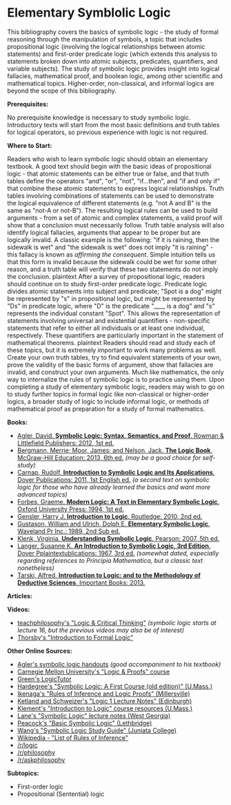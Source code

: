 # Elementary Symblolic Logic

This bibliography covers the basics of symbolic logic - the study of formal reasoning through the manipulation of symbols, a topic that includes propositional logic (involving the logical relationships between atomic statements) and first-order predicate logic (which extends this analysis to statements broken down into atomic subjects, predicates, quantifiers, and variable subjects).  The study of symbolic logic provides insight into logical fallacies, mathematical proof, and boolean logic, among other scientific and mathematical topics.  Higher-order, non-classical, and informal logics are beyond the scope of this bibliography.

**Prerequisites:**

No prerequisite knowledge is necessary to study symbolic logic.  Introductory texts will start from the most basic definitions and truth tables for logical operators, so previous experience with logic is not required.

**Where to Start:**

Readers who wish to learn symbolic logic should obtain an elementary textbook. A good text should begin with the basic ideas of propositional logic - that atomic statements can be either true or false, and that truth tables define the operators "and", "or", "not", "if...then", and "if and only if" that combine these atomic statements to express logical relationships.  Truth tables involving combinations of statements can be used to demonstrate the logical equivalence of different statements (e.g. "not A and B" is the same as "not-A or not-B"). The resulting logical rules can be used to build arguments - from a set of atomic and complex statements, a valid proof will show that a conclusion must necessarily follow.  Truth table analysis will also identify logical fallacies, arguments that appear to be proper but are logically invalid.  A classic example is the following: "if it is raining, then the sidewalk is wet" and "the sidewalk is wet" does not imply "it is raining" - this fallacy is known as *affirming the consequent*.  Simple intuition tells us that this form is invalid because the sidewalk could be wet for some other reason, and a truth table will verify that these two statements do not imply the conclusion.
plaintext
After a survey of propositional logic, readers should continue on to study first-order predicate logic.  Predicate logic divides atomic statements into subject and predicate; "Spot is a dog" might be represented by "s" in propositional logic, but might be represented by "Ds" in predicate logic, where "D" is the predicate "____ is a dog" and "s" represents the individual constant "Spot".  This allows the representation of statements involving universal and existential quantifiers - non-specific statements that refer to either all individuals or at least one individual, respectively.  These quantifiers are particularly important in the statement of mathematical theorems.
plaintext
Readers should read and study each of these topics, but it is extremely important to work many problems as well.  Create your own truth tables, try to find equivalent statements of your own, prove the validity of the basic forms of argument, show that fallacies are invalid, and construct your own arguments.  Much like mathematics, the only way to internalize the rules of symbolic logic is to practice using them.  Upon completing a study of elementary symbolic logic, readers may wish to go on to study further topics in formal logic like non-classical or higher-order logics, a broader study of logic to include informal logic, or methods of mathematical proof as preparation for a study of formal mathematics.

**Books:**

* [Agler, David. **Symbolic Logic: Syntax, Semantics, and Proof**. Rowman & Littlefield Publishers: 2012, 1st ed.](http://www.amazon.com/Symbolic-Logic-Syntax-Semantics-Proof/dp/1442217421)
* [Bergmann, Merrie; Moor, James; and Nelson, Jack. **The Logic Book**.  McGraw-Hill Education: 2013, 6th ed.](http://www.amazon.com/Logic-Book-Merrie-Bergmann/dp/0078038413) *(may be a good choice for self-study)*
* [Carnap, Rudolf. **Introduction to Symbolic Logic and Its Applications**.  Dover Publications: 2011, 1st English ed.](http://www.amazon.com/Introduction-Symbolic-Logic-Its-Applications/dp/0486604535)  *(a second text on symbolic logic for those who have already learned the basics and want more advanced topics)*
* [Forbes, Graeme.  **Modern Logic: A Text in Elementary Symbolic Logic**.  Oxford University Press: 1994, 1st ed.](http://www.amazon.com/Modern-Logic-Text-Elementary-Symbolic/dp/0195080297)
* [Gensler, Harry J. **Introduction to Logic**. Routledge: 2010, 2nd ed.](http://www.amazon.com/Introduction-Logic-Harry-J-Gensler/dp/0415996511)
* [Gustason, William and Ulrich, Dolph E. **Elementary Symbolic Logic**. Waveland Pr Inc.: 1989, 2nd Sub ed.](http://www.amazon.com/Elementary-Symbolic-Logic-William-Gustason/dp/088133412X)
* [Klenk, Virginia. **Understanding Symbolic Logic**. Pearson: 2007, 5th ed.](http://www.amazon.com/Understanding-Symbolic-Logic-Virginia-Klenk/dp/0132051524)
* [Langer, Susanne K. **An Introduction to Symbolic Logic, 3rd Edition**.  Dover Pplaintextublications: 1967, 3rd ed.](http://www.amazon.com/Introduction-Symbolic-Logic-3rd/dp/0486601641) *(somewhat dated, especially regarding references to Principia Mathematica, but a classic text nonetheless)*
* [Tarski, Alfred. **Introduction to Logic: and to the Methodology of Deductive Sciences**. Important Books: 2013.](http://www.amazon.com/Introduction-Logic-Methodology-Deductive-Sciences/dp/8087830172)

**Articles:**

**Videos:**

* [teachphilosophy's "Logic & Critical Thinking"](https://www.youtube.com/playlist?list=PLFGHE1xQFhhxVI2LmT2yhT_huBZQqsXUA) *(symbolic logic starts at lecture 16, but the previous videos may also be of interest)*
* [Thorsby's "Introduction to Formal Logic"](https://www.youtube.com/playlist?list=PLS8vfA_ckeuZ9UjAHhA1q-ROZGuE_h21V)

**Other Online Sources:**

* [Agler's symbolic logic handouts](http://www.davidagler.com/teaching/logic.html) *(good accompaniment to his textbook)*
* [Carnegie Mellon University's "Logic & Proofs" course](http://oli.cmu.edu/courses/free-open/logic-proofs-course-details/)
* [Green's LogicTutor](http://www.wwnorton.com/college/phil/logic3/)
* [Hardegree's "Symbolic Logic: A First Course (old edition)" (U.Mass.)](http://courses.umass.edu/phil110-gmh/MAIN/IHome-5.htm)
* [Ikenaga's "Rules of Inference and Logic Proofs" (Millersville)](http://www.millersville.edu/~bikenaga/math-proof/rules-of-inference/rules-of-inference.html)
* [Ketland and Schweizer's "Logic 1 Lecture Notes" (Edinburgh)](https://docs.google.com/viewer?docex=1&url=http://www.philosophy.ed.ac.uk/undergraduate/documents/Propositional_Logic_2008_09.pdf)
* [Klement's "Introduction to Logic" course resources (U.Mass.)](http://courses.umass.edu/logic/#lecturenotes)
* [Lane's "Symbolic Logic" lecture notes (West Georgia)](http://www.westga.edu/~rlane/symbolic/)
* [Peacock's "Basic Symbolic Logic" (Lethbridge)](https://docs.google.com/viewer?docex=1&url=http://classes.uleth.ca/200403/logi2003a/SymbolicLogicText.pdf)
* [Wang's "Symbolic Logic Study Guide" (Juniata College)](http://jcsites.juniata.edu/faculty/wang/logic/guide.htm)
* [Wikipedia - "List of Rules of Inference"](https://en.wikipedia.org/wiki/List_of_rules_of_inference)
* [/r/logic](http://np.reddit.com/r/logic/)
* [/r/philosophy](http://np.reddit.com/r/philosophy)
* [/r/askphilosophy](http://np.reddit.com/r/askphilosophy/)

**Subtopics:**

* First-order logic
* Propositional (Sentential) logic